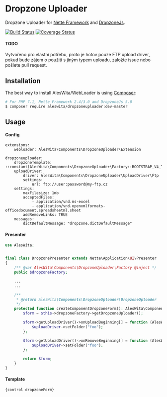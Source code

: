 # Dropzone Uploader
Dropzone Uploader for [Nette Framework](https://nette.org) and [DropzoneJs](http://www.dropzonejs.com).

[![Build Status](https://travis-ci.org/aleswita/DropzoneUploader.svg?branch=master)](https://travis-ci.org/aleswita/DropzoneUploader)
[![Coverage Status](https://coveralls.io/repos/github/aleswita/DropzoneUploader/badge.svg?branch=master)](https://coveralls.io/github/aleswita/DropzoneUploader?branch=master)

#### TODO
Vytvořeno pro vlastní potřebu, proto je hotov pouze FTP upload driver, pokud bude zájem o použití s jiným typem uploadu, založte issue nebo pošlete pull request.

## Installation
The best way to install AlesWita/WebLoader is using [Composer](http://getcomposer.org/):
```sh
# For PHP 7.1, Nette Framework 2.4/3.0 and DropzoneJs 5.0
$ composer require aleswita/dropzoneuploader:dev-master
```


## Usage

#### Config
```neon
extensions:
	webloader: AlesWita\Components\DropzoneUploader\Extension

dropzoneuploader:
	dropzoneTemplate: ::constant(AlesWita\Components\DropzoneUploader\Factory::BOOTSTRAP_V4_TEMPLATE)
	uploadDriver:
		driver: AlesWita\Components\DropzoneUploader\UploadDriver\Ftp
		settings:
			url: ftp://user:password@my-ftp.cz
	settings:
		maxFilesize: 1mb
		acceptedFiles:
			- application/vnd.ms-excel
			- application/vnd.openxmlformats-officedocument.spreadsheetml.sheet
		addRemoveLinks: TRUE
	messages:
		dictDefaultMessage: "dropzone.dictDefaultMessage"
```

#### Presenter
```php
use AlesWita;


final class DropzonePresenter extends Nette\Application\UI\Presenter
{
	/** @var AlesWita\Components\DropzoneUploader\Factory @inject */
	public $dropzoneFactory;

	...
	...

	/**
	 * @return AlesWita\Components\DropzoneUploader\DropzoneUploader
	 */
	protected function createComponentDropzoneForm(): AlesWita\Components\DropzoneUploader\DropzoneUploader {
		$form = $this->dropzoneFactory->getDropzoneUploader();

		$form->getUploadDriver()->onUploadBeginning[] = function (AlesWita\Components\DropzoneUploader\UploadDriver\IUploadDriver $uploadDriver, Nette\Http\FileUpload $file): void {
			$uploadDriver->setFolder("foo");
		};

		$form->getUploadDriver()->onRemoveBeginning[] = function (AlesWita\Components\DropzoneUploader\UploadDriver\IUploadDriver $uploadDriver, string $file): void {
			$uploadDriver->setFolder("foo");
		};

		return $form;
	}
}
```

#### Template
```latte
{control dropzoneForm}
```
